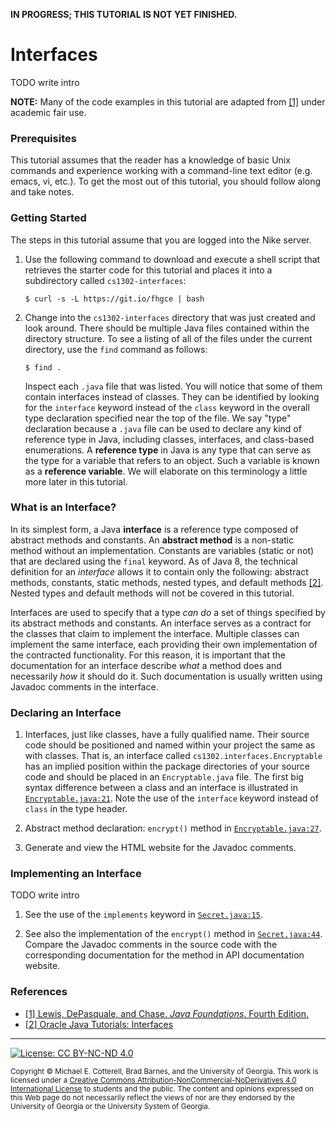 __IN PROGRESS; THIS TUTORIAL IS NOT YET FINISHED.__

# Interfaces

TODO write intro

**NOTE:** Many of the code examples in this tutorial are adapted from
[[1]](https://www.pearson.com/us/higher-education/program/Lewis-Java-Foundations-Introduction-to-Program-Design-and-Data-Structures-4th-Edition/PGM76634.html)
under academic fair use.

### Prerequisites

This tutorial assumes that the reader has a knowledge of basic Unix commands and experience working 
with a command-line text editor (e.g. emacs, vi, etc.). To get the most out of this tutorial, 
you should follow along and take notes.

### Getting Started

The steps in this tutorial assume that you are logged into the Nike server. 

1. Use the following command to download and execute a shell script that retrieves 
   the starter code for this tutorial and places it into a subdirectory 
   called `cs1302-interfaces`:

   ```
   $ curl -s -L https://git.io/fhgce | bash
   ```
  
1. Change into the `cs1302-interfaces` directory that was just created and look around. There should be
   multiple Java files contained within the directory structure. To see a listing of all of the 
   files under the current directory, use the `find` command as follows:
   
   ```
   $ find .
   ```
   
   Inspect each `.java` file that was listed. You will notice that some of them contain interfaces
   instead of classes. They can be identified by looking for the `interface` keyword instead of
   the `class` keyword in the overall type declaration specified near the top of the file. We say
   "type" declaration because a `.java` file can be used to declare any kind of reference type in
   Java, including classes, interfaces, and class-based enumerations. A **reference type** in Java
   is any type that can serve as the type for a variable that refers to an object. Such a variable
   is known as a **reference variable**. We will elaborate on this terminology a little more later 
   in this tutorial.

### What is an Interface?

In its simplest form, a Java **interface** is a reference type composed of abstract methods and 
constants. An **abstract method** is a non-static method without an implementation. Constants
are variables (static or not) that are declared using the `final` keyword. As of Java 8, the
technical definition for an *interface* allows it to contain only the following:
abstract methods, constants, static methods, nested types, and default methods 
[[2]](https://docs.oracle.com/javase/tutorial/java/IandI/createinterface.html).
Nested types and default methods will not be covered in this tutorial. 

Interfaces are used to specify that a type *can do* a set of things specified by its
abstract methods and constants. An interface serves as a contract for the classes that 
claim to implement the interface. Multiple classes can implement the same interface,
each providing their own implementation of the contracted functionality. For this
reason, it is important that the documentation for an interface describe *what* a method
does and necessarily *how* it should do it. Such documentation is usually written using
Javadoc comments in the interface.

### Declaring an Interface

1. Interfaces, just like classes, have a fully qualified name. Their source code should be 
   positioned and named within your project the same as with classes. That is, an interface
   called `cs1302.interfaces.Encryptable` has an implied position within the package
   directories of your source code and should be placed in an `Encryptable.java` file.
   The first big syntax difference between a class and an interface is illustrated in
   [`Encryptable.java:21`](src/cs1302/interfaces/contract/Encryptable.java#L21). Note the
   use of the `interface` keyword instead of `class` in the type header. 

1. Abstract method declaration: `encrypt()` method in [`Encryptable.java:27`](src/cs1302/interfaces/contract/Encryptable.java#L27).

1. Generate and view the HTML website for the Javadoc comments.

### Implementing an Interface

TODO write intro

1. See the use of the `implements` keyword in [`Secret.java:15`](src/cs1302/interfaces/impl/Secret.java#L15).

1. See also the implementation of the `encrypt()` method in [`Secret.java:44`](src/cs1302/interfaces/impl/Secret.java#L15). Compare the Javadoc comments in the source code with the corresponding documentation for the method in API documentation website. 

### References

* [[1] Lewis, DePasquale, and Chase. _Java Foundations_. Fourth Edition.](https://www.pearson.com/us/higher-education/program/Lewis-Java-Foundations-Introduction-to-Program-Design-and-Data-Structures-4th-Edition/PGM76634.html)
* [[2] Oracle Java Tutorials: Interfaces](https://docs.oracle.com/javase/tutorial/java/IandI/createinterface.html)

<hr/>

[![License: CC BY-NC-ND 4.0](https://img.shields.io/badge/License-CC%20BY--NC--ND%204.0-lightgrey.svg)](http://creativecommons.org/licenses/by-nc-nd/4.0/)

<small>
Copyright &copy; Michael E. Cotterell, Brad Barnes, and the University of Georgia.
This work is licensed under a <a rel="license" href="http://creativecommons.org/licenses/by-nc-nd/4.0/">Creative Commons Attribution-NonCommercial-NoDerivatives 4.0 International License</a> to students and the public.
The content and opinions expressed on this Web page do not necessarily reflect the views of nor are they endorsed by the University of Georgia or the University System of Georgia.
</small>
